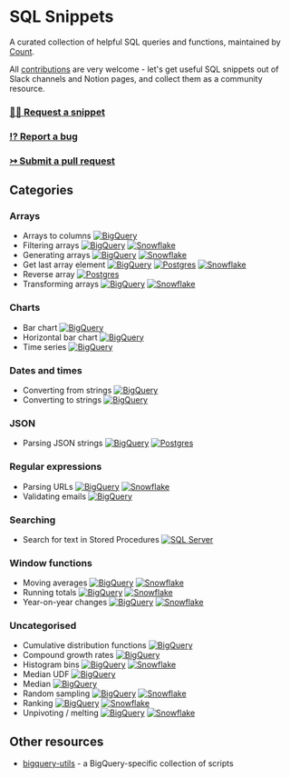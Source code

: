 # SQL Snippets
 
A curated collection of helpful SQL queries and functions, maintained by [Count](https://count.co).

All [contributions](./CONTRIBUTING.md) are very welcome - let's get useful SQL snippets out of Slack channels and Notion pages, and collect them as a community resource.

### [🙋‍♀️ Request a snippet](https://github.com/count/sql-snippets/issues/new?assignees=&labels=help+wanted&template=snippet-request.md&title=%5BSNIPPET+REQUEST%5D+)
### [⁉️ Report a bug](https://github.com/count/sql-snippets/issues/new?assignees=&labels=bug&template=bug_report.md&title=%5BBUG%5D+)
### [↣ Submit a pull request](https://github.com/count/sql-snippets/compare)

## Categories

<!--
Database badges

The colour of the badge is taken from the dominant colour of the database logo.

![BigQuery](https://img.shields.io/badge/BigQuery-4387FB)
![Postgres](https://img.shields.io/badge/Postgres-336791)
![Snowflake](https://img.shields.io/badge/Snowflake-29B5E8)
![SQL Server](https://img.shields.io/badge/SQL%20Server-A91D22)
-->

### Arrays
- Arrays to columns [![BigQuery](https://img.shields.io/badge/BigQuery-4387FB)](./bigquery/array-to-columns.md)
- Filtering arrays [![BigQuery](https://img.shields.io/badge/BigQuery-4387fb)](./bigquery/filtering-arrays.md) [![Snowflake](https://img.shields.io/badge/Snowflake-29B5E8)](./snowflake/filtering-arrays.md)
- Generating arrays [![BigQuery](https://img.shields.io/badge/BigQuery-4387fb)](./bigquery/generating-arrays.md) [![Snowflake](https://img.shields.io/badge/Snowflake-29B5E8)](./snowflake/generate-arrays.md)
- Get last array element [![BigQuery](https://img.shields.io/badge/BigQuery-4387fb)](./bigquery/get-last-array-element.md) [![Postgres](https://img.shields.io/badge/Postgres-336791)](./postgres/get-last-array-element.md) [![Snowflake](https://img.shields.io/badge/Snowflake-29B5E8)](./snowflake/last-array-element.md)
- Reverse array [![Postgres](https://img.shields.io/badge/Postgres-336791)](./postgres/array-reverse.md)
- Transforming arrays [![BigQuery](https://img.shields.io/badge/BigQuery-4387fb)](./bigquery/transforming-arrays.md) [![Snowflake](https://img.shields.io/badge/Snowflake-29B5E8)](./snowflake/transforming-arrays.md)

### Charts
- Bar chart [![BigQuery](https://img.shields.io/badge/BigQuery-4387FB)](./bigquery/bar-chart.md)
- Horizontal bar chart [![BigQuery](https://img.shields.io/badge/BigQuery-4387FB)](./bigquery/horizontal-bar.md)
- Time series [![BigQuery](https://img.shields.io/badge/BigQuery-4387FB)](./bigquery/timeseries.md)

### Dates and times
- Converting from strings [![BigQuery](https://img.shields.io/badge/BigQuery-4387fb)](./bigquery/convert-string-datetimes.md)
- Converting to strings [![BigQuery](https://img.shields.io/badge/BigQuery-4387fb)](./bigquery/convert-datetimes-string.md)

### JSON
- Parsing JSON strings [![BigQuery](https://img.shields.io/badge/BigQuery-4387fb)](./bigquery/json-strings.md) [![Postgres](https://img.shields.io/badge/Postgres-336791)](./postgres/json-strings.md)


### Regular expressions
- Parsing URLs [![BigQuery](https://img.shields.io/badge/BigQuery-4387fb)](./bigquery/regex-parse-url.md) [![Snowflake](https://img.shields.io/badge/Snowflake-29B5E8)](./snowflake/parse-url.md)
- Validating emails [![BigQuery](https://img.shields.io/badge/BigQuery-4387fb)](./bigquery/regex-email.md)

### Searching
- Search for text in Stored Procedures [![SQL Server](https://img.shields.io/badge/SQL%20Server-A91D22)](./mssql/search-stored-procedures.md) 

### Window functions
- Moving averages [![BigQuery](https://img.shields.io/badge/BigQuery-4387fb)](./bigquery/moving-average.md) [![Snowflake](https://img.shields.io/badge/Snowflake-29B5E8)](./snowflake/moving-average.md)
- Running totals [![BigQuery](https://img.shields.io/badge/BigQuery-4387fb)](./bigquery/running-total.md) [![Snowflake](https://img.shields.io/badge/Snowflake-29B5E8)](./snowflake/running-total.md)
- Year-on-year changes [![BigQuery](https://img.shields.io/badge/BigQuery-4387fb)](./bigquery/yoy.md) [![Snowflake](https://img.shields.io/badge/Snowflake-29B5E8)](./snowflake/yoy.md)

### Uncategorised
- Cumulative distribution functions [![BigQuery](https://img.shields.io/badge/BigQuery-4387fb)](./bigquery/cdf.md)
- Compound growth rates [![BigQuery](https://img.shields.io/badge/BigQuery-4387fb)](./bigquery/compound-growth-rates.md)
- Histogram bins [![BigQuery](https://img.shields.io/badge/BigQuery-4387fb)](./bigquery/histogram-bins.md) [![Snowflake](https://img.shields.io/badge/Snowflake-29B5E8)](./snowflake/histogram-bins.md)
- Median UDF [![BigQuery](https://img.shields.io/badge/BigQuery-4387fb)](./bigquery/median-udf.md)
- Median [![BigQuery](https://img.shields.io/badge/BigQuery-4387fb)](./bigquery/median.md)
- Random sampling [![BigQuery](https://img.shields.io/badge/BigQuery-4387fb)](./bigquery/random-sampling.md) [![Snowflake](https://img.shields.io/badge/Snowflake-29B5E8)](./snowflake/random-sampling.md)
- Ranking [![BigQuery](https://img.shields.io/badge/BigQuery-4387fb)](./bigquery/rank.md) [![Snowflake](https://img.shields.io/badge/Snowflake-29B5E8)](./snowflake/rank.md)
- Unpivoting / melting [![BigQuery](https://img.shields.io/badge/BigQuery-4387fb)](./bigquery/unpivot-melt.md) [![Snowflake](https://img.shields.io/badge/Snowflake-29B5E8)](./snowflake/unpivot-melt.md)


## Other resources
- [bigquery-utils](https://github.com/GoogleCloudPlatform/bigquery-utils) - a BigQuery-specific collection of scripts
